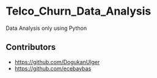 # Telco_Churn_Data_Analysis
Data Analysis only using Python
## Contributors

- https://github.com/DogukanUlger
- https://github.com/ecebaybas
